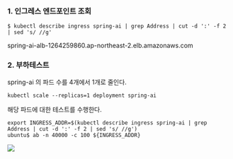 
### 1. 인그레스 엔드포인트 조회 ###
```
$ kubectl describe ingress spring-ai | grep Address | cut -d ':' -f 2 | sed 's/ //g'
```
spring-ai-alb-1264259860.ap-northeast-2.elb.amazonaws.com


### 2. 부하테스트 ###

spring-ai 의 파드 수를 4개에서 1개로 줄인다.
```
kubectl scale --replicas=1 deployment spring-ai
```

해당 파드에 대한 테스트를 수행한다. 
```
export INGRESS_ADDR=$(kubectl describe ingress spring-ai | grep Address | cut -d ':' -f 2 | sed 's/ //g')
ubuntu$ ab -n 40000 -c 100 ${INGRESS_ADDR}
```

![](https://github.com/gnosia93/eks-grv-mig/blob/main/tutorial/images/ab-1.png)


